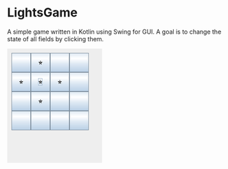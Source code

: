# LightsGame 

A simple game written in Kotlin using Swing for GUI. A goal is to change the state of all fields by clicking them.

![A game with 4x4 board.](Screenshot.png)